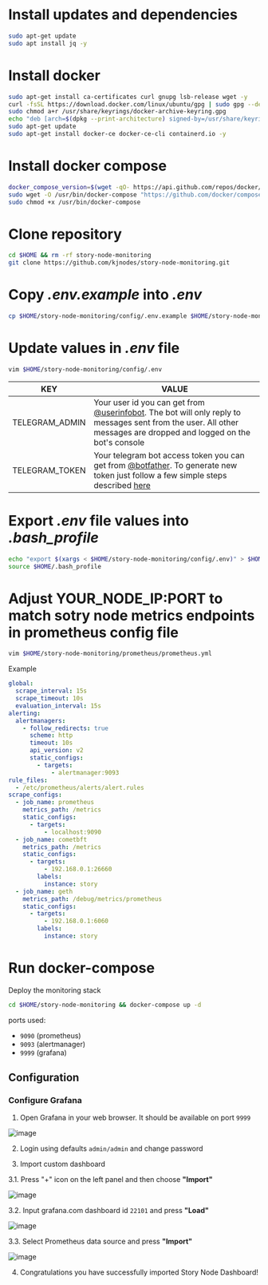 # Install updates and dependencies
```bash
sudo apt-get update
sudo apt install jq -y
```

# Install docker
```bash
sudo apt-get install ca-certificates curl gnupg lsb-release wget -y
curl -fsSL https://download.docker.com/linux/ubuntu/gpg | sudo gpg --dearmor -o /usr/share/keyrings/docker-archive-keyring.gpg
sudo chmod a+r /usr/share/keyrings/docker-archive-keyring.gpg
echo "deb [arch=$(dpkg --print-architecture) signed-by=/usr/share/keyrings/docker-archive-keyring.gpg] https://download.docker.com/linux/ubuntu $(lsb_release -cs) stable" | sudo tee /etc/apt/sources.list.d/docker.list > /dev/null
sudo apt-get update
sudo apt-get install docker-ce docker-ce-cli containerd.io -y
```

# Install docker compose
```bash
docker_compose_version=$(wget -qO- https://api.github.com/repos/docker/compose/releases/latest | jq -r ".tag_name")
sudo wget -O /usr/bin/docker-compose "https://github.com/docker/compose/releases/download/${docker_compose_version}/docker-compose-`uname -s`-`uname -m`"
sudo chmod +x /usr/bin/docker-compose
```

# Clone repository
```bash
cd $HOME && rm -rf story-node-monitoring
git clone https://github.com/kjnodes/story-node-monitoring.git
```

# Copy _.env.example_ into _.env_
```bash
cp $HOME/story-node-monitoring/config/.env.example $HOME/story-node-monitoring/config/.env
```

# Update values in _.env_ file
```bash
vim $HOME/story-node-monitoring/config/.env
```

| KEY | VALUE |
|---------------|-------------|
| TELEGRAM_ADMIN | Your user id you can get from [@userinfobot](https://t.me/userinfobot). The bot will only reply to messages sent from the user. All other messages are dropped and logged on the bot's console |
| TELEGRAM_TOKEN | Your telegram bot access token you can get from [@botfather](https://telegram.me/botfather). To generate new token just follow a few simple steps described [here](https://core.telegram.org/bots#6-botfather) |

# Export _.env_ file values into _.bash_profile_
```bash
echo "export $(xargs < $HOME/story-node-monitoring/config/.env)" > $HOME/.bash_profile
source $HOME/.bash_profile
```

# Adjust YOUR_NODE_IP:PORT to match sotry node metrics endpoints in prometheus config file
```bash
vim $HOME/story-node-monitoring/prometheus/prometheus.yml
```

Example
```yml
global:
  scrape_interval: 15s
  scrape_timeout: 10s
  evaluation_interval: 15s
alerting:
  alertmanagers:
    - follow_redirects: true
      scheme: http
      timeout: 10s
      api_version: v2
      static_configs:
        - targets:
            - alertmanager:9093
rule_files:
  - /etc/prometheus/alerts/alert.rules
scrape_configs:
  - job_name: prometheus
    metrics_path: /metrics
    static_configs:
      - targets:
          - localhost:9090
  - job_name: cometbft
    metrics_path: /metrics
    static_configs:
      - targets:
          - 192.168.0.1:26660
        labels:
          instance: story
  - job_name: geth
    metrics_path: /debug/metrics/prometheus
    static_configs:
      - targets:
          - 192.168.0.1:6060
        labels:
          instance: story
```

# Run docker-compose
Deploy the monitoring stack
```bash
cd $HOME/story-node-monitoring && docker-compose up -d
```

ports used:
- `9090` (prometheus)
- `9093` (alertmanager)
- `9999` (grafana)

## Configuration

### Configure Grafana
1. Open Grafana in your web browser. It should be available on port `9999`

![image](images/grafana-login.png)

2. Login using defaults `admin/admin` and change password

3. Import custom dashboard

3.1. Press "+" icon on the left panel and then choose **"Import"**

![image](images/import-dashboard-1.png)

3.2. Input grafana.com dashboard id `22101` and press **"Load"**

![image](images/import-dashboard-2.png)

3.3. Select Prometheus data source and press **"Import"**

![image](images/import-dashboard-3.png)

4. Congratulations you have successfully imported Story Node Dashboard!
